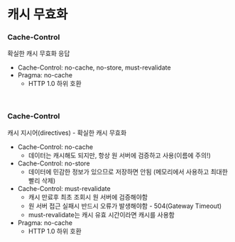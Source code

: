 # 캐시 무효화

### Cache-Control

확실한 캐시 무효화 응답

- Cache-Control: no-cache, no-store, must-revalidate
- Pragma: no-cache
  - HTTP 1.0 하위 호환

<br>

### Cache-Control

캐시 지시어(directives) - 확실한 캐시 무효화

- Cache-Control: no-cache
  - 데이터는 캐시해도 되지만, 항상 원 서버에 검증하고 사용(이름에 주의!)
- Cache-Control: no-store
  - 데이터에 민감한 정보가 있으므로 저장하면 안됨 (메모리에서 사용하고 최대한 빨리 삭제)
- Cache-Control: must-revalidate
  - 캐시 만료후 최초 조회시 원 서버에 검증해야함
  - 원 서버 접근 실패시 반드시 오류가 발생해야함 - 504(Gateway Timeout)
  - must-revalidate는 캐시 유효 시간이라면 캐시를 사용함
- Pragma: no-cache
  - HTTP 1.0 하위 호환
